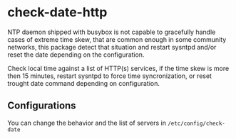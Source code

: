 # check-date-http

NTP daemon shipped with busybox is not capable to gracefully handle cases of extreme time skew, that are common enough in some community networks, this package detect that situation and restart sysntpd and/or reset the date depending on the configuration.

Check local time against a list of HTTP(s) services, if the time skew is more then 15 minutes, restart sysntpd to force time syncronization, or reset trought date command depending on configuration.

## Configurations
You can change the behavior and the list of servers in ```/etc/config/check-date```


